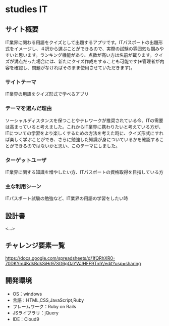 # studies IT

## サイト概要
IT業界に関わる用語をクイズとして出題するアプリです。ITパスポートの出題形式をイメージし、４択から選ぶことができるので、実際の試験の雰囲気も掴みやすいと思います。ランキング機能があり、点数が高い方は名前が載ります。クイズが満点だった場合には、新たにクイズ作成をすることも可能です(※管理者が内容を確認し、問題がなければそのまま使用させていただきます)。

### サイトテーマ
IT業界の用語をクイズ形式で学べるアプリ

### テーマを選んだ理由
ソーシャルディスタンスを保つことやテレワークが推奨されている今、ITの需要は高まっていると考えました。これからIT業界に携わりたいと考えている方が、ITについての学習をより楽しくするための方法を考えた時に、クイズ形式にすれば楽しく学ぶことができ、さらに勉強した知識が身についているかを確認することができるのではないかと思い、このテーマにしました。

### ターゲットユーザ
IT業界に関する知識を増やしたい方、ITパスポートの資格取得を目指している方

### 主な利用シーン
ITパスポート試験の勉強など、IT業界の用語の学習をしたい時

## 設計書
<...>

## チャレンジ要素一覧
<https://docs.google.com/spreadsheets/d/1fQRhXR0-70DKYm4KdkBdkSiHr97SG6gOaYWJHFF9TmY/edit?usp=sharing>

## 開発環境
- OS：windows
- 言語：HTML,CSS,JavaScript,Ruby
- フレームワーク：Ruby on Rails
- JSライブラリ：jQuery
- IDE：Cloud9
